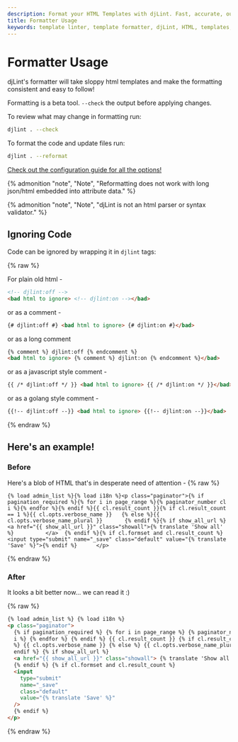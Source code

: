 ```yaml
---
description: Format your HTML Templates with djLint. Fast, accurate, output will make your templates shine.
title: Formatter Usage
keywords: template linter, template formatter, djLint, HTML, templates, formatter, linter, formatter usage
---
```


# Formatter Usage

djLint's formatter will take sloppy html templates and make the formatting consistent and easy to follow!

Formatting is a beta tool. `--check` the output before applying changes.

To review what may change in formatting run:

```bash
djlint . --check
```

To format the code and update files run:

```bash
djlint . --reformat
```

<div class="box notification is-info is-light">
    <span class="icon is-large"><i class="fas fa-2x fa-arrow-circle-right"></i></span><div class="my-auto ml-3 is-inline-block"><a href="/docs/configuration/">Check out the configuration guide for all the options!</a></div>
</div>

{% admonition
   "note",
   "Note",
   "Reformatting does not work with long json/html embedded into attribute data."
%}

{% admonition
   "note",
   "Note",
   "djLint is not an html parser or syntax validator."
%}

## Ignoring Code

Code can be ignored by wrapping it in `djlint` tags:

{% raw %}

For plain old html -

```html
<!-- djlint:off -->
<bad html to ignore> <!-- djlint:on --></bad>
```

or as a comment -

```html
{# djlint:off #} <bad html to ignore> {# djlint:on #}</bad>
```

or as a long comment

```html
{% comment %} djlint:off {% endcomment %}
<bad html to ignore> {% comment %} djlint:on {% endcomment %}</bad>
```

or as a javascript style comment -

```html
{{ /* djlint:off */ }} <bad html to ignore> {{ /* djlint:on */ }}</bad>
```

or as a golang style comment -

```html
{{!-- djlint:off --}} <bad html to ignore> {{!-- djlint:on --}}</bad>
```

{% endraw %}

## Here's an example!

### Before

Here's a blob of HTML that's in desperate need of attention -
{% raw %}

```
{% load admin_list %}{% load i18n %}<p class="paginator">{% if pagination_required %}{% for i in page_range %}{% paginator_number cl i %}{% endfor %}{% endif %}{{ cl.result_count }}{% if cl.result_count == 1 %}{{ cl.opts.verbose_name }}   {% else %}{{ cl.opts.verbose_name_plural }}       {% endif %}{% if show_all_url %} <a href="{{ show_all_url }}" class="showall">{% translate 'Show all' %}          </a>  {% endif %}{% if cl.formset and cl.result_count %}<input type="submit" name="_save" class="default" value="{% translate 'Save' %}">{% endif %}      </p>
```

{% endraw %}

### After

It looks a bit better now... we can read it :)

{% raw %}

```html
{% load admin_list %} {% load i18n %}
<p class="paginator">
  {% if pagination_required %} {% for i in page_range %} {% paginator_number cl
  i %} {% endfor %} {% endif %} {{ cl.result_count }} {% if cl.result_count == 1
  %} {{ cl.opts.verbose_name }} {% else %} {{ cl.opts.verbose_name_plural }} {%
  endif %} {% if show_all_url %}
  <a href="{{ show_all_url }}" class="showall"> {% translate 'Show all' %} </a>
  {% endif %} {% if cl.formset and cl.result_count %}
  <input
    type="submit"
    name="_save"
    class="default"
    value="{% translate 'Save' %}"
  />
  {% endif %}
</p>
```

{% endraw %}
